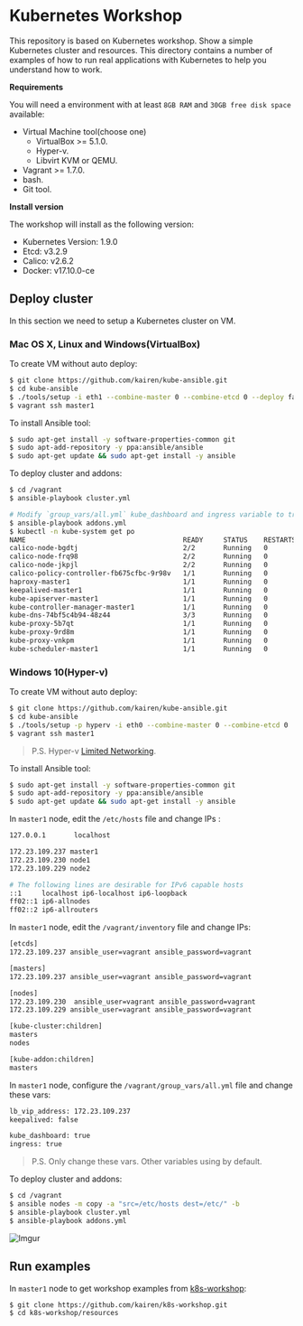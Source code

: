 # Kubernetes Workshop
This repository is based on Kubernetes workshop. Show a simple Kubernetes cluster and resources. This directory contains a number of examples of how to run real applications with Kubernetes to help you understand how to work.

**Requirements**

You will need a environment with at least `8GB RAM` and `30GB free disk space` available:
* Virtual Machine tool(choose one)
  * VirtualBox >= 5.1.0.
  * Hyper-v.
  * Libvirt KVM or QEMU.
* Vagrant >= 1.7.0.
* bash.
* Git tool.

**Install version**

The workshop will install as the following version:
* Kubernetes Version: 1.9.0
* Etcd: v3.2.9
* Calico: v2.6.2
* Docker: v17.10.0-ce

## Deploy cluster
In this section we need to setup a Kubernetes cluster on VM.

### Mac OS X, Linux and Windows(VirtualBox)
To create VM without auto deploy:
```sh
$ git clone https://github.com/kairen/kube-ansible.git
$ cd kube-ansible
$ ./tools/setup -i eth1 --combine-master 0 --combine-etcd 0 --deploy false
$ vagrant ssh master1
```

To install Ansible tool:
```sh
$ sudo apt-get install -y software-properties-common git
$ sudo apt-add-repository -y ppa:ansible/ansible
$ sudo apt-get update && sudo apt-get install -y ansible
```

To deploy cluster and addons:
```sh
$ cd /vagrant
$ ansible-playbook cluster.yml

# Modify `group_vars/all.yml` kube_dashboard and ingress variable to true.
$ ansible-playbook addons.yml
$ kubectl -n kube-system get po
NAME                                       READY     STATUS    RESTARTS   AGE
calico-node-bgdtj                          2/2       Running   0          3m
calico-node-frq98                          2/2       Running   0          3m
calico-node-jkpjl                          2/2       Running   0          3m
calico-policy-controller-fb675cfbc-9r98v   1/1       Running   0          3m
haproxy-master1                            1/1       Running   0          1m
keepalived-master1                         1/1       Running   0          1m
kube-apiserver-master1                     1/1       Running   0          1m
kube-controller-manager-master1            1/1       Running   0          1m
kube-dns-74bf5c4b94-48z44                  3/3       Running   0          3m
kube-proxy-5b7qt                           1/1       Running   0          3m
kube-proxy-9rd8m                           1/1       Running   0          3m
kube-proxy-vnkpm                           1/1       Running   0          3m
kube-scheduler-master1                     1/1       Running   0          1m
```

### Windows 10(Hyper-v)
To create VM without auto deploy:
```sh
$ git clone https://github.com/kairen/kube-ansible.git
$ cd kube-ansible
$ ./tools/setup -p hyperv -i eth0 --combine-master 0 --combine-etcd 0
$ vagrant ssh master1
```
> P.S. Hyper-v [Limited Networking](https://www.vagrantup.com/docs/hyperv/limitations.html#limited-networking).

To install Ansible tool:
```sh
$ sudo apt-get install -y software-properties-common git
$ sudo apt-add-repository -y ppa:ansible/ansible
$ sudo apt-get update && sudo apt-get install -y ansible
```

In `master1` node, edit the `/etc/hosts` file and change IPs :
```sh
127.0.0.1       localhost

172.23.109.237 master1
172.23.109.230 node1
172.23.109.229 node2

# The following lines are desirable for IPv6 capable hosts
::1     localhost ip6-localhost ip6-loopback
ff02::1 ip6-allnodes
ff02::2 ip6-allrouters
```

In `master1` node, edit the `/vagrant/inventory` file and change IPs:
```sh
[etcds]
172.23.109.237 ansible_user=vagrant ansible_password=vagrant

[masters]
172.23.109.237 ansible_user=vagrant ansible_password=vagrant

[nodes]
172.23.109.230  ansible_user=vagrant ansible_password=vagrant
172.23.109.229 ansible_user=vagrant ansible_password=vagrant

[kube-cluster:children]
masters
nodes

[kube-addon:children]
masters
```

In `master1` node, configure the `/vagrant/group_vars/all.yml` file and change these vars:
```sh
lb_vip_address: 172.23.109.237
keepalived: false

kube_dashboard: true
ingress: true
```
> P.S. Only change these vars. Other variables using by default.

To deploy cluster and addons:
```sh
$ cd /vagrant
$ ansible nodes -m copy -a "src=/etc/hosts dest=/etc/" -b
$ ansible-playbook cluster.yml
$ ansible-playbook addons.yml
```

![Imgur](https://i.imgur.com/qXhsAem.png)

## Run examples
In `master1` node to get workshop examples from [k8s-workshop](https://github.com/kairen/k8s-workshop.git):
```sh
$ git clone https://github.com/kairen/k8s-workshop.git
$ cd k8s-workshop/resources
```

